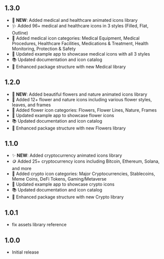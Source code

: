 ## 1.3.0

- 🏥 **NEW**: Added medical and healthcare animated icons library
- 🩺 Added 96+ medical and healthcare icons in 3 styles (Filled, Flat, Outline)
- 💊 Added medical icon categories: Medical Equipment, Medical Procedures, Healthcare Facilities, Medications & Treatment, Health Monitoring, Protection & Safety
- 🎨 Updated example app to showcase medical icons with all 3 styles
- 📚 Updated documentation and icon catalog
- 🔧 Enhanced package structure with new Medical library

## 1.2.0

- 🌸 **NEW**: Added beautiful flowers and nature animated icons library
- 🌺 Added 12+ flower and nature icons including various flower styles, leaves, and frames
- 🌿 Added flower icon categories: Flowers, Flower Lines, Nature, Frames
- 🎨 Updated example app to showcase flower icons
- 📚 Updated documentation and icon catalog
- 🔧 Enhanced package structure with new Flowers library

## 1.1.0

- ✨ **NEW**: Added cryptocurrency animated icons library
- 🪙 Added 25+ cryptocurrency icons including Bitcoin, Ethereum, Solana, and more
- 📱 Added crypto icon categories: Major Cryptocurrencies, Stablecoins, Meme Coins, DeFi Tokens, Gaming/Metaverse
- 🎨 Updated example app to showcase crypto icons
- 📚 Updated documentation and icon catalog
- 🔧 Enhanced package structure with new Crypto library

## 1.0.1

- fix assets library reference

## 1.0.0

- Initial release

